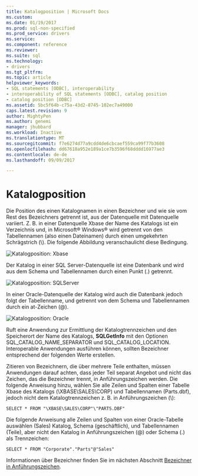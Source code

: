 ```yaml
---
title: Katalogposition | Microsoft Docs
ms.custom: 
ms.date: 01/19/2017
ms.prod: sql-non-specified
ms.prod_service: drivers
ms.service: 
ms.component: reference
ms.reviewer: 
ms.suite: sql
ms.technology:
- drivers
ms.tgt_pltfrm: 
ms.topic: article
helpviewer_keywords:
- SQL statements [ODBC], interoperability
- interoperability of SQL statements [ODBC], catalog position
- catalog position [ODBC]
ms.assetid: 5bc5f64b-c75a-43d2-8745-102ec7a49000
caps.latest.revision: 9
author: MightyPen
ms.author: genemi
manager: jhubbard
ms.workload: Inactive
ms.translationtype: MT
ms.sourcegitcommit: f7e6274d77a9cdd4de6cbcaef559ca99f77b3608
ms.openlocfilehash: dd67618a952e189a1ce7b3596f68dddd16977ae3
ms.contentlocale: de-de
ms.lasthandoff: 09/09/2017

---
```

# <a name="catalog-position"></a>Katalogposition
Die Position des einen Katalognamen in einen Bezeichner und wie sie vom Rest des Bezeichners getrennt ist, aus der Datenquelle mit Datenquelle variiert. Z. B. in einer Datenquelle Xbase der Name des Katalogs ist ein Verzeichnis und, in Microsoft® Windows® wird getrennt von den Tabellennamen (also einen Dateinamen) durch einen umgekehrten Schrägstrich (\\). Die folgende Abbildung veranschaulicht diese Bedingung.  
  
 ![Katalogposition: Xbase](../../../odbc/reference/develop-app/media/ch0801.gif "ch0801")  
  
 Der Katalog in einer SQL Server-Datenquelle ist eine Datenbank und wird aus dem Schema und Tabellennamen durch einen Punkt (.) getrennt.  
  
 ![Katalogposition: SQLServer](../../../odbc/reference/develop-app/media/ch0802.gif "ch0802")  
  
 In einer Oracle-Datenquelle der Katalog wird auch die Datenbank jedoch folgt der Tabellenname, und getrennt von dem Schema und Tabellennamen durch ein at-Zeichen (@).  
  
 ![Katalogposition: Oracle](../../../odbc/reference/develop-app/media/ch0803.gif "ch0803")  
  
 Ruft eine Anwendung zur Ermittlung der Katalogtrennzeichen und den Speicherort der Name des Katalogs, **SQLGetInfo** mit den Optionen SQL_CATALOG_NAME_SEPARATOR und SQL_CATALOG_LOCATION. Interoperable Anwendungen ausführen können, sollten Bezeichner entsprechend der folgenden Werte erstellen.  
  
 Zitieren von Bezeichnern, die über mehrere Teile enthalten, müssen Anwendungen darauf achten, dass jeder Teil separat Angebot und nicht das Zeichen, das die Bezeichner trennt, in Anführungszeichen werden. Die folgende Anweisung hinzu, wählen Sie alle Zeilen und Spalten einer Tabelle Xbase des Katalogs (\XBASE\SALES\CORP) und Tabellennamen (Parts.dbf), jedoch nicht dem Katalogtrennzeichen z. B. in Anführungszeichen (\\):  
  
```  
SELECT * FROM "\XBASE\SALES\CORP"\"PARTS.DBF"  
```  
  
 Die folgende Anweisung alle Zeilen und Spalten von einer Oracle-Tabelle auswählen (Sales) Katalog, Schema (geschäftlich), und Tabellennamen (Teile), aber nicht den Katalog in Anführungszeichen (@) oder Schema (.) als Trennzeichen:  
  
```  
SELECT * FROM "Corporate"."Parts"@"Sales"  
```  
  
 Informationen über Bezeichner finden Sie im nächsten Abschnitt [Bezeichner in Anführungszeichen](../../../odbc/reference/develop-app/quoted-identifiers.md).

